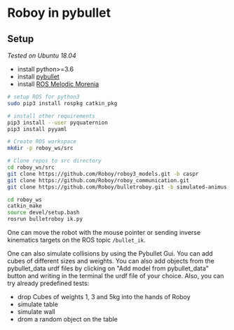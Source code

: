 # Roboy in pybullet

## Setup 
*Tested on Ubuntu 18.04*
- install python>=3.6
- install [pybullet](https://github.com/bulletphysics/bullet3/blob/master/README.md#pybullet)
- install [ROS Melodic Morenia](http://wiki.ros.org/melodic/Installation/Ubuntu)

```bash
# setup ROS for python3
sudo pip3 install rospkg catkin_pkg

# install other requirements
pip3 install --user pyquaternion
pip3 install pyyaml

# Create ROS workspace
mkdir -p roboy_ws/src

# Clone repos to src directory
cd roboy_ws/src
git clone https://github.com/Roboy/roboy3_models.git -b caspr
git clone https://github.com/Roboy/roboy_communication.git
git clone https://github.com/Roboy/bulletroboy.git -b simulated-animus

cd roboy_ws
catkin_make
source devel/setup.bash
rosrun bulletroboy ik.py
```
One can move the robot with the mouse pointer or sending inverse kinematics targets on the ROS topic `/bullet_ik`.


One can also simulate collisions by using the Pybullet Gui. You can add cubes of different sizes and weights. You can also add objects from the pybullet_data urdf files by clicking on "Add model from pybullet_data" button and writing in the terminal the urdf file of your choice. Also, you can try already predefined tests: 
- drop Cubes of weights 1, 3 and 5kg into the hands of Roboy 
- simulate table
- simulate wall 
- drom a random object on the table
